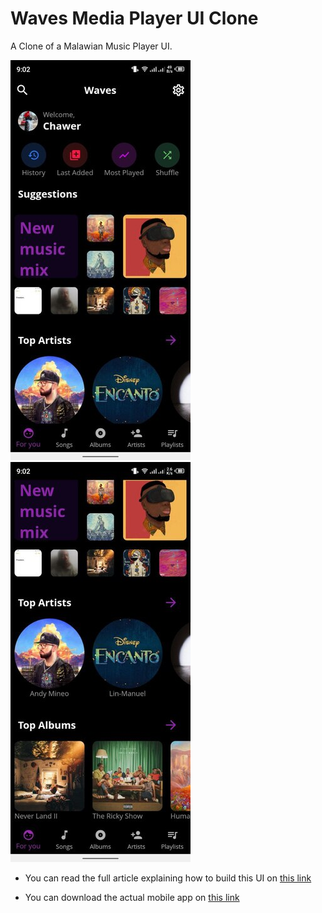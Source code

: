 # Waves Media Player UI Clone

A Clone of a Malawian Music Player UI.

![For You Screen](https://github.com/ChawerKamanga/waves_clone/blob/e7ac78d9c6db2c2b182648043744896673a6ba8c/assets/final.jpg)
![For You Screen scroll down](https://github.com/ChawerKamanga/waves_clone/blob/e7ac78d9c6db2c2b182648043744896673a6ba8c/assets/final_2.jpg)

- You can read the full article explaining how to build this UI on [this link](https://medium.com/@chawerkamanga/amazing-mobile-apps-that-were-built-by-malawians-and-their-ui-clones-in-flutter-waves-medial-c98e697585df) 

- You can download the actual mobile app on [this link](https://play.google.com/store/apps/details?id=code.name.viseriq.wavesplayer) 

